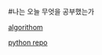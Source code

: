 #나는 오늘 무엇을 공부했는가 


[algorithom](https://github.com/ef4555/TIL/tree/master/algorythm) 


[python repo](https://github.com/ef4555/TIL/tree/master/python)